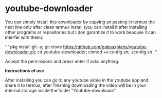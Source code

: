 # youtube-downloader


You can simply install this downloader by copying an pasting in termux the next line only after clean termux install (you can install it after installing other programs or repositories but I don garantize it to work beacuse it can interfer with them):

'''
pkg install git -y; git clone https://github.com/gabosxpiens/youtube-downloader.git; cd youtube-downloader; chmod +x config.sh; ./config.sh
'''

Accept the permissions and press enter if asks anything.

**Instructions of use**

After installing you can go to any youtube video in the youtube app and share it to termux, after finishing downloading the video will be in your internal storage inside the folder "Youtube-downloads"
